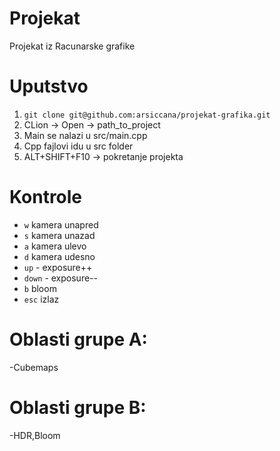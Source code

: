 # Projekat
Projekat iz Racunarske grafike
# Uputstvo
1. `git clone git@github.com:arsiccana/projekat-grafika.git`
2. CLion -> Open -> path_to_project
3. Main se nalazi u src/main.cpp
4. Cpp fajlovi idu u src folder
7. ALT+SHIFT+F10 -> pokretanje projekta
# Kontrole
- ```w``` kamera unapred
- ```s``` kamera unazad
- ```a``` kamera ulevo
- ```d``` kamera udesno
- ```up``` - exposure++
- ```down``` - exposure--
- ```b``` bloom
- ```esc``` izlaz
# Oblasti grupe A:
-Cubemaps
# Oblasti grupe B:
-HDR,Bloom

